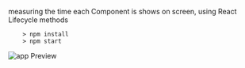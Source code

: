 measuring the time each Component is shows on screen, using React Lifecycle methods

```
	> npm install
	> npm start
```
![app Preview](http://i.imgur.com/iQHmSZG.gif "Logo Title Text 1")
